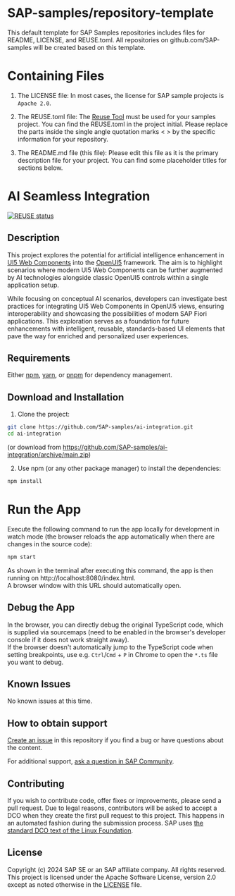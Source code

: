 # SAP-samples/repository-template
This default template for SAP Samples repositories includes files for README, LICENSE, and REUSE.toml. All repositories on github.com/SAP-samples will be created based on this template.

# Containing Files

1. The LICENSE file:
In most cases, the license for SAP sample projects is `Apache 2.0`.

2. The REUSE.toml file:
The [Reuse Tool](https://reuse.software/) must be used for your samples project. You can find the REUSE.toml in the project initial. Please replace the parts inside the single angle quotation marks < > by the specific information for your repository.

3. The README.md file (this file):
Please edit this file as it is the primary description file for your project. You can find some placeholder titles for sections below.

# AI Seamless Integration
[![REUSE status](https://api.reuse.software/badge/github.com/SAP-samples/ai-integration)](https://api.reuse.software/info/github.com/SAP-samples/ai-integration)

## Description
This project explores the potential for artificial intelligence enhancement in [UI5 Web Components](https://github.com/SAP/ui5-webcomponents) into the [OpenUI5](https://github.com/SAP/openui5) framework. The aim is to highlight scenarios where modern UI5 Web Components can be further augmented by AI technologies alongside classic OpenUI5 controls within a single application setup.

While focusing on conceptual AI scenarios, developers can investigate best practices for integrating UI5 Web Components in OpenUI5 views, ensuring interoperability and showcasing the possibilities of modern SAP Fiori applications. This exploration serves as a foundation for future enhancements with intelligent, reusable, standards-based UI elements that pave the way for enriched and personalized user experiences.

## Requirements
Either [npm](https://www.npmjs.com/), [yarn](https://yarnpkg.com/), or [pnpm](https://pnpm.io/) for dependency management.

## Download and Installation
1. Clone the project:

```sh
git clone https://github.com/SAP-samples/ai-integration.git
cd ai-integration
```

(or download from https://github.com/SAP-samples/ai-integration/archive/main.zip)

2. Use npm (or any other package manager) to install the dependencies:

```sh
npm install
```
# Run the App

Execute the following command to run the app locally for development in watch mode (the browser reloads the app automatically when there are changes in the source code):

```sh
npm start
```

As shown in the terminal after executing this command, the app is then running on http://localhost:8080/index.html.<br>
A browser window with this URL should automatically open.

## Debug the App

In the browser, you can directly debug the original TypeScript code, which is supplied via sourcemaps (need to be enabled in the browser's developer console if it does not work straight away).<br>
If the browser doesn't automatically jump to the TypeScript code when setting breakpoints, use e.g. `Ctrl`/`Cmd` + `P` in Chrome to open the `*.ts` file you want to debug.

## Known Issues
No known issues at this time.

## How to obtain support
[Create an issue](https://github.com/SAP-samples/ai-integration/issues) in this repository if you find a bug or have questions about the content.

For additional support, [ask a question in SAP Community](https://answers.sap.com/questions/ask.html).

## Contributing
If you wish to contribute code, offer fixes or improvements, please send a pull request. Due to legal reasons, contributors will be asked to accept a DCO when they create the first pull request to this project. This happens in an automated fashion during the submission process. SAP uses [the standard DCO text of the Linux Foundation](https://developercertificate.org/).

## License
Copyright (c) 2024 SAP SE or an SAP affiliate company. All rights reserved. This project is licensed under the Apache Software License, version 2.0 except as noted otherwise in the [LICENSE](LICENSE) file.
